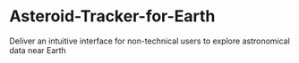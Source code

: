 # Asteroid-Tracker-for-Earth
Deliver an intuitive interface for non-technical users to explore astronomical data near Earth
